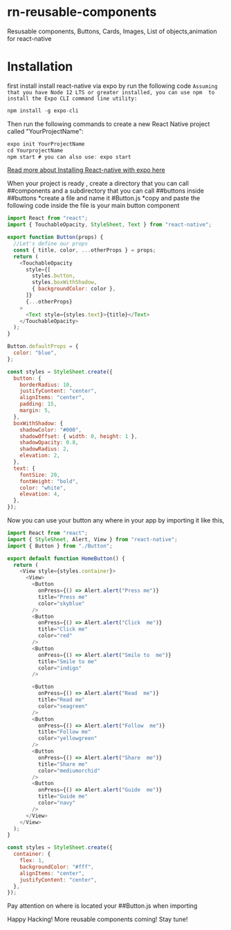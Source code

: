 # rn-reusable-components
Resusable components, Buttons, Cards, Images, List of objects,animation for react-native
# Installation
first install install react-native via expo by run the following code
`Assuming that you have Node 12 LTS or greater installed, you can use npm 
to install the Expo CLI command line utility:`
```javascript
npm install -g expo-cli
```
Then run the following commands to create a new React Native project called "YourProjectName":
```javascript
expo init YourProjectName
cd YourprojectName
npm start # you can also use: expo start
```
[Read more about Installing React-native with expo here](https://reactnative.dev/docs/environment-setup)

When your project is ready , create a directory that you can call ##components and a subdirectory
that you can call ##buttons inside ##buttons 
*create a file and name it #Button.js
*copy and paste the following code inside the file is your main button component 
```javascript
import React from "react";
import { TouchableOpacity, StyleSheet, Text } from "react-native";

export function Button(props) {
  //Let's define our props
  const { title, color, ...otherProps } = props;
  return (
    <TouchableOpacity
      style={[
        styles.button,
        styles.boxWithShadow,
        { backgroundColor: color },
      ]}
      {...otherProps}
    >
      <Text style={styles.text}>{title}</Text>
    </TouchableOpacity>
  );
}

Button.defaultProps = {
  color: "blue",
};

const styles = StyleSheet.create({
  button: {
    borderRadius: 10,
    justifyContent: "center",
    alignItems: "center",
    padding: 15,
    margin: 5,
  },
  boxWithShadow: {
    shadowColor: "#000",
    shadowOffset: { width: 0, height: 1 },
    shadowOpacity: 0.8,
    shadowRadius: 2,
    elevation: 2,
  },
  text: {
    fontSize: 20,
    fontWeight: "bold",
    color: "white",
    elevation: 4,
  },
});

```
Now you can use your button any where in your app by importing it like this,
```javascript
import React from "react";
import { StyleSheet, Alert, View } from "react-native";
import { Button } from "./Button";

export default function HomeButton() {
  return (
    <View style={styles.container}>
      <View>
        <Button
          onPress={() => Alert.alert("Press me")}
          title="Press me"
          color="skyblue"
        />
        <Button
          onPress={() => Alert.alert("Click  me")}
          title="Click me"
          color="red"
        />
        <Button
          onPress={() => Alert.alert("Smile to  me")}
          title="Smile to me"
          color="indigo"
        />

        <Button
          onPress={() => Alert.alert("Read  me")}
          title="Read me"
          color="seagreen"
        />
        <Button
          onPress={() => Alert.alert("Follow  me")}
          title="Follow me"
          color="yellowgreen"
        />
        <Button
          onPress={() => Alert.alert("Share  me")}
          title="Share me"
          color="mediumorchid"
        />
        <Button
          onPress={() => Alert.alert("Guide  me")}
          title="Guide me"
          color="navy"
        />
      </View>
    </View>
  );
}

const styles = StyleSheet.create({
  container: {
    flex: 1,
    backgroundColor: "#fff",
    alignItems: "center",
    justifyContent: "center",
  },
});

```
Pay attention on where is located your ##Button.js when importing

Happy Hacking!
More reusable components coming!
Stay tune!

